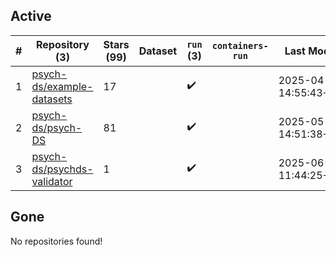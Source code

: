 ## Active
| # | Repository (3) | Stars (99) | Dataset | `run` (3) | `containers-run` | Last Modified |
| --- | --- | --- | --- | --- | --- | --- |
| 1 | [psych-ds/example-datasets](https://github.com/psych-ds/example-datasets) | 17 |  | :heavy_check_mark: |  | 2025-04-09 14:55:43+00:00 |
| 2 | [psych-ds/psych-DS](https://github.com/psych-ds/psych-DS) | 81 |  | :heavy_check_mark: |  | 2025-05-28 14:51:38+00:00 |
| 3 | [psych-ds/psychds-validator](https://github.com/psych-ds/psychds-validator) | 1 |  | :heavy_check_mark: |  | 2025-06-30 11:44:25+00:00 |

## Gone
No repositories found!

